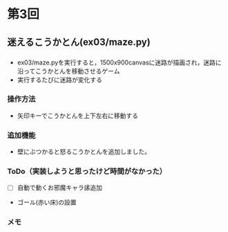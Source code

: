 # 第3回
## 迷えるこうかとん(ex03/maze.py)
###
- ex03/maze.pyを実行すると，1500x900canvasに迷路が描画され，迷路に沿ってこうかとんを移動させるゲーム
- 実行するたびに迷路が変化する
### 操作方法
- 矢印キーでこうかとんを上下左右に移動する
### 追加機能
- 壁にぶつかると怒るこうかとんを追加しました。
### ToDo（実装しようと思ったけど時間がなかった）
- [ ] 自動で動くお邪魔キャラ䛾追加
- ゴール(赤い床)の設置
### メモ